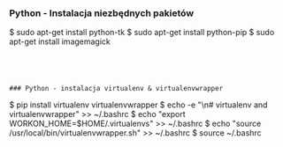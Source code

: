 ### Python - Instalacja niezbędnych pakietów 
$ sudo apt-get install python-tk
$ sudo apt-get install python-pip
$ sudo apt-get install imagemagick
```




### Python - instalacja virtualenv & virtualenvwrapper

```
$ pip install virtualenv virtualenvwrapper
$ echo -e "\n# virtualenv and virtualenvwrapper" >> ~/.bashrc
$ echo "export WORKON_HOME=$HOME/.virtualenvs" >> ~/.bashrc
$ echo "source /usr/local/bin/virtualenvwrapper.sh" >> ~/.bashrc
$ source ~/.bashrc
```


